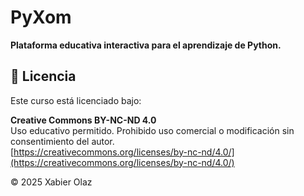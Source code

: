 # PyXom

**Plataforma educativa interactiva para el aprendizaje de Python.**

## 🔐 Licencia

Este curso está licenciado bajo:

**Creative Commons BY-NC-ND 4.0**  
Uso educativo permitido. Prohibido uso comercial o modificación sin consentimiento del autor.  
[https://creativecommons.org/licenses/by-nc-nd/4.0/](https://creativecommons.org/licenses/by-nc-nd/4.0/)

© 2025 Xabier Olaz
